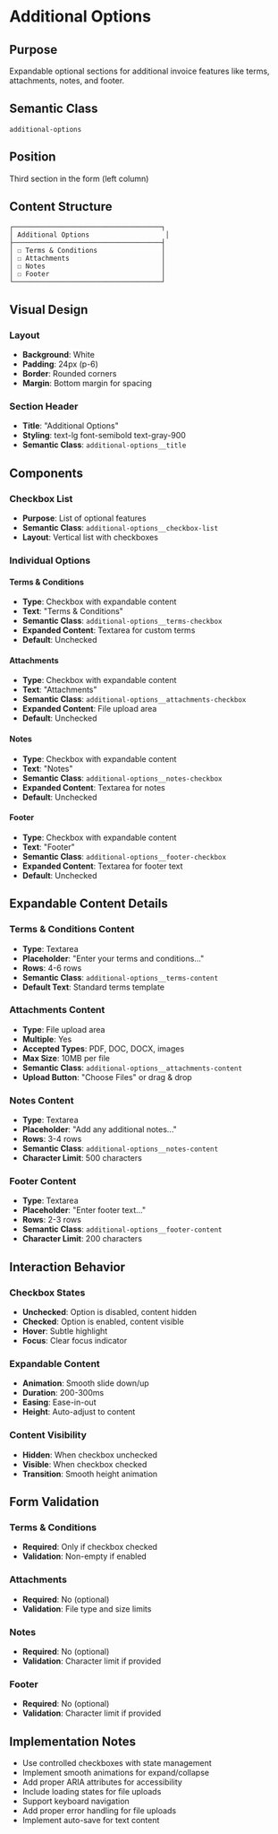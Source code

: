 # Additional Options

## Purpose
Expandable optional sections for additional invoice features like terms, attachments, notes, and footer.

## Semantic Class
`additional-options`

## Position
Third section in the form (left column)

## Content Structure
```
┌─────────────────────────────────────┐
│ Additional Options                   │
├─────────────────────────────────────┤
│ ☐ Terms & Conditions                │
│ ☐ Attachments                       │
│ ☐ Notes                             │
│ ☐ Footer                            │
└─────────────────────────────────────┘
```

## Visual Design

### Layout
- **Background**: White
- **Padding**: 24px (p-6)
- **Border**: Rounded corners
- **Margin**: Bottom margin for spacing

### Section Header
- **Title**: "Additional Options"
- **Styling**: text-lg font-semibold text-gray-900
- **Semantic Class**: `additional-options__title`

## Components

### Checkbox List
- **Purpose**: List of optional features
- **Semantic Class**: `additional-options__checkbox-list`
- **Layout**: Vertical list with checkboxes

### Individual Options

#### Terms & Conditions
- **Type**: Checkbox with expandable content
- **Text**: "Terms & Conditions"
- **Semantic Class**: `additional-options__terms-checkbox`
- **Expanded Content**: Textarea for custom terms
- **Default**: Unchecked

#### Attachments
- **Type**: Checkbox with expandable content
- **Text**: "Attachments"
- **Semantic Class**: `additional-options__attachments-checkbox`
- **Expanded Content**: File upload area
- **Default**: Unchecked

#### Notes
- **Type**: Checkbox with expandable content
- **Text**: "Notes"
- **Semantic Class**: `additional-options__notes-checkbox`
- **Expanded Content**: Textarea for notes
- **Default**: Unchecked

#### Footer
- **Type**: Checkbox with expandable content
- **Text**: "Footer"
- **Semantic Class**: `additional-options__footer-checkbox`
- **Expanded Content**: Textarea for footer text
- **Default**: Unchecked

## Expandable Content Details

### Terms & Conditions Content
- **Type**: Textarea
- **Placeholder**: "Enter your terms and conditions..."
- **Rows**: 4-6 rows
- **Semantic Class**: `additional-options__terms-content`
- **Default Text**: Standard terms template

### Attachments Content
- **Type**: File upload area
- **Multiple**: Yes
- **Accepted Types**: PDF, DOC, DOCX, images
- **Max Size**: 10MB per file
- **Semantic Class**: `additional-options__attachments-content`
- **Upload Button**: "Choose Files" or drag & drop

### Notes Content
- **Type**: Textarea
- **Placeholder**: "Add any additional notes..."
- **Rows**: 3-4 rows
- **Semantic Class**: `additional-options__notes-content`
- **Character Limit**: 500 characters

### Footer Content
- **Type**: Textarea
- **Placeholder**: "Enter footer text..."
- **Rows**: 2-3 rows
- **Semantic Class**: `additional-options__footer-content`
- **Character Limit**: 200 characters

## Interaction Behavior

### Checkbox States
- **Unchecked**: Option is disabled, content hidden
- **Checked**: Option is enabled, content visible
- **Hover**: Subtle highlight
- **Focus**: Clear focus indicator

### Expandable Content
- **Animation**: Smooth slide down/up
- **Duration**: 200-300ms
- **Easing**: Ease-in-out
- **Height**: Auto-adjust to content

### Content Visibility
- **Hidden**: When checkbox unchecked
- **Visible**: When checkbox checked
- **Transition**: Smooth height animation

## Form Validation

### Terms & Conditions
- **Required**: Only if checkbox checked
- **Validation**: Non-empty if enabled

### Attachments
- **Required**: No (optional)
- **Validation**: File type and size limits

### Notes
- **Required**: No (optional)
- **Validation**: Character limit if provided

### Footer
- **Required**: No (optional)
- **Validation**: Character limit if provided

## Implementation Notes
- Use controlled checkboxes with state management
- Implement smooth animations for expand/collapse
- Add proper ARIA attributes for accessibility
- Include loading states for file uploads
- Support keyboard navigation
- Add proper error handling for file uploads
- Implement auto-save for text content 